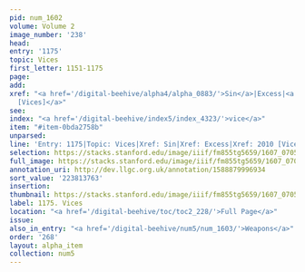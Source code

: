 ```yaml
---
pid: num_1602
volume: Volume 2
image_number: '238'
head:
entry: '1175'
topic: Vices
first_letter: 1151-1175
page:
add:
xref: "<a href='/digital-beehive/alpha4/alpha_0883/'>Sin</a>|Excess|<a href='/digital-beehive/num9/num_2945/'>2010
  [Vices]</a>"
see:
index: "<a href='/digital-beehive/index5/index_4323/'>vice</a>"
item: "#item-0bda2758b"
unparsed:
line: 'Entry: 1175|Topic: Vices|Xref: Sin|Xref: Excess|Xref: 2010 [Vices]|Index: vice|#item-0bda2758b'
selection: https://stacks.stanford.edu/image/iiif/fm855tg5659/1607_0705/881,3763,2751,673/full/0/default.jpg
full_image: https://stacks.stanford.edu/image/iiif/fm855tg5659/1607_0705/full/full/0/default.jpg
annotation_uri: http://dev.llgc.org.uk/annotation/1588879996934
sort_value: '223813763'
insertion:
thumbnail: https://stacks.stanford.edu/image/iiif/fm855tg5659/1607_0705/881,3763,600,180/250,/0/default.jpg
label: 1175. Vices
location: "<a href='/digital-beehive/toc/toc2_228/'>Full Page</a>"
issue:
also_in_entry: "<a href='/digital-beehive/num5/num_1603/'>Weapons</a>"
order: '268'
layout: alpha_item
collection: num5
---
```

